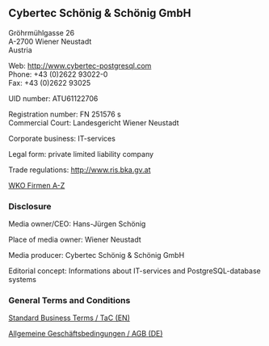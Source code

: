 ## Cybertec Schönig & Schönig GmbH

Gröhrmühlgasse 26 </br>
A-2700 Wiener Neustadt </br>
Austria

Web: http://www.cybertec-postgresql.com </br>
Phone: +43 (0)2622 93022-0 </br>
Fax: +43 (0)2622 93025 </br>

UID number: ATU61122706

Registration number: FN 251576 s </br>
Commercial Court: Landesgericht Wiener Neustadt

Corporate business: IT-services

Legal form: private limited liability company

Trade regulations: http://www.ris.bka.gv.at

[WKO Firmen A-Z](https://firmen.wko.at/Web/DetailsKontakt.aspx?FirmaID=4bc6f466-7bb3-404f-9380-a3f2952e5183&StandortID=0&Suchbegriff=cybertec&Page=1) </br>

### Disclosure

Media owner/CEO: Hans-Jürgen Schönig

Place of media owner: Wiener Neustadt

Media producer: Cybertec Schönig & Schönig GmbH

Editorial concept: Informations about IT-services and PostgreSQL-database systems </br>

### General Terms and Conditions

[Standard Business Terms / TaC (EN)](./AGB_Stand-2018_EN.pdf)

[Allgemeine Geschäftsbedingungen / AGB (DE)](./AGB_Stand-2018.pdf)
